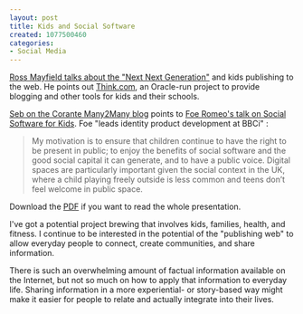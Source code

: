 ```yaml
--- 
layout: post
title: Kids and Social Software
created: 1077500460
categories: 
- Social Media
---
```

<p><a href="http://ross.typepad.com/blog/2004/02/next_next_gener.html">Ross Mayfield talks about the "Next Next Generation"</a> and kids publishing to the web. He points out <a href="http://www.think.com">Think.com</a>, an Oracle-run project to provide blogging and other tools for kids and their schools.</p>

<p><a href="http://www.corante.com/many/archives/2004/02/22/social_software_for_children.php">Seb on the Corante Many2Many blog</a> points to <a href="http://foe.typepad.com/blog/2004/02/etech_social_so.html">Foe Romeo's talk on Social Software for Kids</a>. Foe "leads identity product development at BBCi" :</p>
<blockquote>
My motivation is to ensure that children continue to have the right to be present in public; to enjoy the benefits of social software and the good social capital it can generate, and to have a public voice. Digital spaces are particularly important given the social context in the UK, where a child playing freely outside is less common and teens don’t feel welcome in public space.
</blockquote>

<p>Download the <a href="http://foe.typepad.com/blog/etech/SocialSoftwareForKids.pdf" title="Foe Romeo - Social Software for Kids">PDF</a> if you want to read the whole presentation.</p>

<p>I've got a potential project brewing that involves kids, families, health, and fitness. I continue to be interested in the potential of the "publishing web" to allow everyday people to connect, create communities, and share information.</p>

<p>There is such an overwhelming amount of factual information available on the Internet, but not so much on how to apply that information to everyday life. Sharing information in a more experiential- or story-based way might make it easier for people to relate and actually integrate into their lives.</p>
